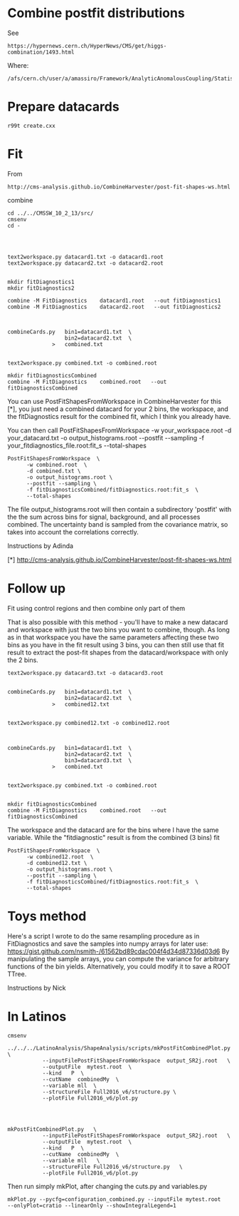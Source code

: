 Combine postfit distributions
====

See 

    https://hypernews.cern.ch/HyperNews/CMS/get/higgs-combination/1493.html

Where:

    /afs/cern.ch/user/a/amassiro/Framework/AnalyticAnomalousCoupling/StatisticalTool
    
    
Prepare datacards
====

    r99t create.cxx


Fit
====

    
From

    http://cms-analysis.github.io/CombineHarvester/post-fit-shapes-ws.html

    
combine
    
    cd ../../CMSSW_10_2_13/src/
    cmsenv
    cd -
    

    
    
    text2workspace.py datacard1.txt -o datacard1.root
    text2workspace.py datacard2.txt -o datacard2.root
    
    
    mkdir fitDiagnostics1
    mkdir fitDiagnostics2
    
    combine -M FitDiagnostics    datacard1.root   --out fitDiagnostics1
    combine -M FitDiagnostics    datacard2.root   --out fitDiagnostics2
    
    
    
    combineCards.py   bin1=datacard1.txt  \
                      bin2=datacard2.txt  \
                  >   combined.txt

                  
    text2workspace.py combined.txt -o combined.root
             
    mkdir fitDiagnosticsCombined         
    combine -M FitDiagnostics    combined.root   --out fitDiagnosticsCombined
    
    
    

You can use PostFitShapesFromWorkspace in CombineHarvester for this [*],
you just need a combined datacard for your 2 bins, the workspace, and
the fitDiagnostics result for the combined fit, which I think you
already have.

You can then call PostFitShapesFromWorkspace -w your_workspace.root -d
your_datacard.txt -o output_histograms.root --postfit --sampling -f
your_fitdiagnostics_file.root:fit_s --total-shapes

    PostFitShapesFromWorkspace  \
          -w combined.root  \
          -d combined.txt \
          -o output_histograms.root \
          --postfit --sampling \
          -f fitDiagnosticsCombined/fitDiagnostics.root:fit_s  \
          --total-shapes

          
The file output_histograms.root will then contain a subdirectory
'postfit' with the the sum across bins for signal, background, and all
processes combined. The uncertainty band is sampled from the covariance
matrix, so takes into account the correlations correctly.


Instructions by Adinda

[*]
http://cms-analysis.github.io/CombineHarvester/post-fit-shapes-ws.html



Follow up
====

Fit using control regions and then combine only part of them

That is also possible with this method - you'll have to make a new
datacard and workspace with just the two bins you want to combine,
though. As long as in that workspace you have the same parameters
affecting these two bins as you have in the fit result using 3 bins, you
can then still use that fit result to extract the post-fit shapes from
the datacard/workspace with only the 2 bins.


    text2workspace.py datacard3.txt -o datacard3.root

    
    combineCards.py   bin1=datacard1.txt  \
                      bin2=datacard2.txt  \
                  >   combined12.txt

                  
    text2workspace.py combined12.txt -o combined12.root

    
    
    combineCards.py   bin1=datacard1.txt  \
                      bin2=datacard2.txt  \
                      bin3=datacard3.txt  \
                  >   combined.txt

                  
    text2workspace.py combined.txt -o combined.root

             
    mkdir fitDiagnosticsCombined         
    combine -M FitDiagnostics    combined.root   --out fitDiagnosticsCombined
    

The workspace and the datacard are for the bins where I have the same variable.
While the "fitdiagnostic" result is from the combined (3 bins) fit

    
    PostFitShapesFromWorkspace  \
          -w combined12.root  \
          -d combined12.txt \
          -o output_histograms.root \
          --postfit --sampling \
          -f fitDiagnosticsCombined/fitDiagnostics.root:fit_s  \
          --total-shapes
    




Toys method
====


Here's a script I wrote to do the same resampling procedure as in
FitDiagnostics and save the samples into numpy arrays for later use:
https://gist.github.com/nsmith-/61562bd89cdac004f4d34d87336d03d6 By
manipulating the sample arrays, you can compute the variance for
arbitrary functions of the bin yields. Alternatively, you could modify
it to save a ROOT TTree.

Instructions by Nick






In Latinos
====

    cmsenv

    ../../../LatinoAnalysis/ShapeAnalysis/scripts/mkPostFitCombinedPlot.py   \
               --inputFilePostFitShapesFromWorkspace  output_SR2j.root   \
               --outputFile  mytest.root  \
               --kind   P  \
               --cutName  combinedMy  \
               --variable mll  \
               --structureFile Full2016_v6/structure.py \
               --plotFile Full2016_v6/plot.py
               
               
               
    
    mkPostFitCombinedPlot.py   \
               --inputFilePostFitShapesFromWorkspace  output_SR2j.root   \
               --outputFile  mytest.root  \
               --kind   P  \
               --cutName  combinedMy  \
               --variable mll   \
               --structureFile Full2016_v6/structure.py   \
               --plotFile Full2016_v6/plot.py
               
    
Then run simply mkPlot, after changing the cuts.py and variables.py


    mkPlot.py --pycfg=configuration_combined.py --inputFile mytest.root   --onlyPlot=cratio --linearOnly --showIntegralLegend=1

    
    
    
    